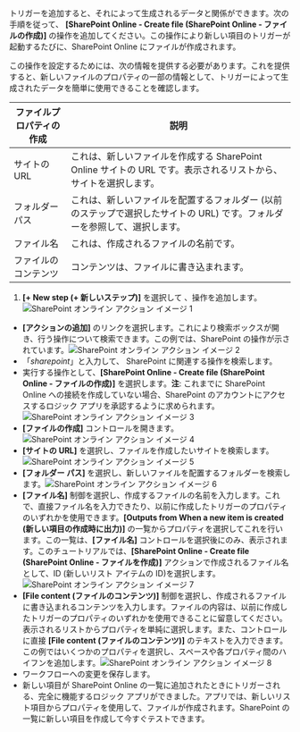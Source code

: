 トリガーを追加すると、それによって生成されるデータと関係ができます。次の手順を従って、 **[SharePoint Online - Create file (SharePoint Online - ファイルの作成)]** の操作を追加してください。この操作により新しい項目のトリガーが起動するたびに、SharePoint Online にファイルが作成されます。

この操作を設定するためには、次の情報を提供する必要があります。これを提供すると、新しいファイルのプロパティの一部の情報として、トリガーによって生成されたデータを簡単に使用できることを確認します。

|ファイルプロパティの作成|説明|
|---|---|
|サイトの URL|これは、新しいファイルを作成する SharePoint Online サイトの URL です。表示されるリストから、サイトを選択します。|
|フォルダー パス|これは、新しいファイルを配置するフォルダー (以前のステップで選択したサイトの URL) です。フォルダーを参照して、選択します。|
|ファイル名|これは、作成されるファイルの名前です。|
|ファイルのコンテンツ|コンテンツは、ファイルに書き込まれます。|

1. **[+ New step (+ 新しいステップ)]** を選択して 、操作を追加します。![SharePoint オンライン アクション イメージ 1](./media/connectors-create-api-sharepointonline/action-1.png)
- **[アクションの追加]** のリンクを選択します。これにより検索ボックスが開き、行う操作について検索できます。この例では、SharePoint の操作が示されています。![SharePoint オンライン アクション イメージ 2](./media/connectors-create-api-sharepointonline/action-2.png)
- 「*sharepoint*」と入力して、 SharePoint に関連する操作を検索します。
- 実行する操作として、**[SharePoint Online - Create file (SharePoint Online - ファイルの作成)]** を選択します。**注**: これまでに SharePoint Online への接続を作成していない場合、SharePoint のアカウントにアクセスするロジック アプリを承認するように求められます。![SharePoint オンライン アクション イメージ 3](./media/connectors-create-api-sharepointonline/action-3.png)
- **[ファイルの作成]** コントロールを開きます。![SharePoint オンライン アクション イメージ 4](./media/connectors-create-api-sharepointonline/action-4.png)
- **[サイトの URL]** を選択し、ファイルを作成したいサイトを検索します。![SharePoint オンライン アクション イメージ 5](./media/connectors-create-api-sharepointonline/action-5.png)
- **[フォルダー パス]** を選択し、新しいファイルを配置するフォルダーを検索します。![SharePoint オンライン アクション イメージ 6](./media/connectors-create-api-sharepointonline/action-6.png)
- **[ファイル名]** 制御を選択し、作成するファイルの名前を入力します。これで、直接ファイル名を入力できたり、以前に作成したトリガーのプロパティのいずれかを使用できます。**[Outputs from When a new item is created (新しい項目の作成時に出力)]** の一覧からプロパティを選択してこれを行います。この一覧は、**[ファイル名]** コントロールを選択後にのみ、表示されます。このチュートリアルでは、**[SharePoint Online - Create file (SharePoint Online - ファイルを作成)]** アクションで作成されるファイル名として、ID (新しいリスト アイテムの ID)を選択します。![SharePoint オンライン アクション イメージ 7](./media/connectors-create-api-sharepointonline/action-7.png)
- **[File content (ファイルのコンテンツ)]** 制御を選択し、作成されるファイルに書き込まれるコンテンツを入力します。ファイルの内容は、以前に作成したトリガーのプロパティのいずれかを使用できることに留意してください。表示されるリストからプロパティを単純に選択します。また、コントロールに直接 **[File content (ファイルのコンテンツ)]** のテキストを入力できます。この例ではいくつかのプロパティを選択し、スペースや各プロパティ間のハイフンを追加します。![SharePoint オンライン アクション イメージ 8](./media/connectors-create-api-sharepointonline/action-8.png)
- ワークフローへの変更を保存します。
- 新しい項目が SharePoint Online の一覧に追加されたときにトリガーされる、完全に機能するロジック アプリができました。アプリでは、新しいリスト項目からプロパティを使用して、ファイルが作成されます。SharePoint の一覧に新しい項目を作成して今すぐテストできます。

<!---HONumber=AcomDC_0727_2016-->